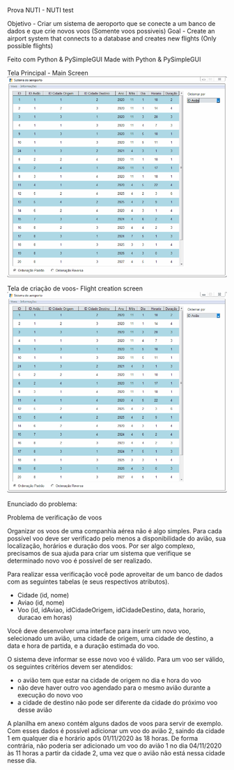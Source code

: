 Prova NUTI - NUTI test

Objetivo - Criar um sistema de aeroporto que se conecte a um banco de dados e que crie novos voos (Somente voos possiveis)
Goal     - Create an airport system that connects to a database and creates new flights (Only possible flights)

Feito com Python & PySimpleGUI
Made with Python & PySimpleGUI

Tela Principal - Main Screen
![](media/Aeroporto.gif)

Tela de criação de voos- Flight creation screen
![](media/Aeroporto2.gif)

Enunciado do problema:

Problema de verificação de voos

Organizar os voos de uma companhia aérea não é algo simples. Para cada possível voo deve ser verificado pelo menos a disponibilidade do avião, sua localização, horários e duração dos voos. Por ser algo complexo, precisamos de sua ajuda para criar um sistema que verifique se determinado novo voo é possível de ser realizado.

Para realizar essa verificação você pode aproveitar de um banco de dados com as seguintes tabelas (e seus respectivos atributos).
- Cidade (id, nome)
- Aviao (id, nome)
- Voo (id, idAviao, idCidadeOrigem, idCidadeDestino, data, horario, duracao em horas)

Você deve desenvolver uma interface para inserir um novo voo, selecionado um avião, uma cidade de origem, uma cidade de destino, a data e hora de partida, e a duração estimada do voo. 

O sistema deve informar se esse novo voo é válido. Para um voo ser válido, os seguintes critérios devem ser atendidos:
- o avião tem que estar na cidade de origem no dia e hora do voo
- não deve haver outro voo agendado para o mesmo avião durante a execução do novo voo
- a cidade de destino não pode ser diferente da cidade do próximo voo desse avião

A planilha em anexo contém alguns dados de voos para servir de exemplo. Com esses dados é possível adicionar um voo do avião 2, saindo da cidade 1 em qualquer dia e horário após 01/11/2020 às 18 horas. De forma contrária, não poderia ser adicionado um voo do avião 1 no dia 04/11/2020 às 11 horas a partir da cidade 2, uma vez que o avião não está nessa cidade nesse dia.
